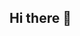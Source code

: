 ## Hi there 👋

<!--
## Carlos - Desenvolvedor Full Stack em Formação 

**Sobre mim:**

Sou um profissional com 46 anos, apaixonado por tecnologia e em constante busca por novos conhecimentos. Atualmente, estou me dedicando a uma transição de carreira para a área de desenvolvimento, cursando Full Stack com Python.

**Habilidades:** Python, HTML, CSS, JavaScript

**Projetos:**

* **[Nome do Projeto 1]:** [Descrição breve do projeto, tecnologias utilizadas e link para o repositório]
* **[Nome do Projeto 2]:** [Descrição breve do projeto, tecnologias utilizadas e link para o repositório]

**Por que escolher me?**

* **Experiência:** Minha experiência profissional na área de contabilidade me proporcionou habilidades de trabalhar com lógica e análise para resoluçaõ de problemas complexos , atenção aos detalhes, organização e planejamento devido ao volume de informações, pensamento crítico na avaliação para tomada de decisões com base em dados e adaptabilidade devido a constante mudança na área.
* **Dedicação:** Sou um aprendiz rápido e dedicado, sempre buscando aprimorar minhas habilidades.
* **Adaptabilidade:** Estou aberto a novas tecnologias e desafios, e me adapto facilmente a diferentes ambientes de trabalho.

**Contato:**

* **Email:** cealderighi@gmail.com

**#python #fullstack #developer #javascript #html #css #[outras hashtags relevantes]**
-->
